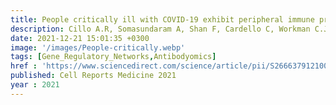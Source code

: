 ```yaml
---
title: People critically ill with COVID-19 exhibit peripheral immune profiles predictive of mortality and reflective of SARS-CoV-2 lung viral burden
description: Cillo A.R, Somasundaram A, Shan F, Cardello C, Workman C.J, Kitsios G.D, Ruffin A.T, Kunning S, Lampenfeld C, Onkar S, Grebinoski S, Deshmukh G, Methe B, Liu C, Nambulli S, Andrews L.P, Duprex W.P, Joglekar A.V, Benos P.V, Ray P, Ray A, McVerry B.J, Zhang Y, Lee J.S, <strong>Das J</strong>, Singh H, Morris A, Bruno T.C, Vignali D.A.A.J.A, Lipkin S.M, Yoshida M, Roth F.P, Yu H
date: 2021-12-21 15:01:35 +0300
image: '/images/People-critically.webp'
tags: [Gene_Regulatory_Networks,Antibodyomics]
href : 'https://www.sciencedirect.com/science/article/pii/S2666379121003487?via%3Dihub'
published: Cell Reports Medicine 2021
year : 2021
---
```

 
